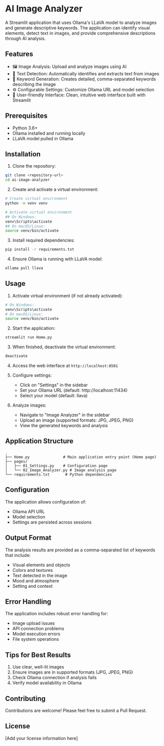 # AI Image Analyzer

A Streamlit application that uses Ollama's LLaVA model to analyze images and generate descriptive keywords. The application can identify visual elements, detect text in images, and provide comprehensive descriptions through AI analysis.

## Features

- 🖼️ Image Analysis: Upload and analyze images using AI
- 📝 Text Detection: Automatically identifies and extracts text from images
- 🎯 Keyword Generation: Creates detailed, comma-separated keywords describing the image
- ⚙️ Configurable Settings: Customize Ollama URL and model selection
- 🎨 User-friendly Interface: Clean, intuitive web interface built with Streamlit

## Prerequisites

- Python 3.6+
- Ollama installed and running locally
- LLaVA model pulled in Ollama

## Installation

1. Clone the repository:
```bash
git clone <repository-url>
cd ai-image-analyzer
```

2. Create and activate a virtual environment:
```bash
# Create virtual environment
python -m venv venv

# Activate virtual environment
## On Windows:
venv\Scripts\activate
## On macOS/Linux:
source venv/bin/activate
```

3. Install required dependencies:
```bash
pip install -r requirements.txt
```

4. Ensure Ollama is running with LLaVA model:
```bash
ollama pull llava
```

## Usage

1. Activate virtual environment (if not already activated):
```bash
# On Windows:
venv\Scripts\activate
# On macOS/Linux:
source venv/bin/activate
```

2. Start the application:
```bash
streamlit run Home.py
```

3. When finished, deactivate the virtual environment:
```bash
deactivate
```

4. Access the web interface at `http://localhost:8501`

5. Configure settings:
   - Click on "Settings" in the sidebar
   - Set your Ollama URL (default: http://localhost:11434)
   - Select your model (default: llava)

6. Analyze images:
   - Navigate to "Image Analyzer" in the sidebar
   - Upload an image (supported formats: JPG, JPEG, PNG)
   - View the generated keywords and analysis

## Application Structure

```
.
├── Home.py               # Main application entry point (Home page)
├── pages/
│   ├── 01_Settings.py    # Configuration page
│   └── 02_Image_Analyzer.py # Image analysis page
└── requirements.txt       # Python dependencies
```

## Configuration

The application allows configuration of:
- Ollama API URL
- Model selection
- Settings are persisted across sessions

## Output Format

The analysis results are provided as a comma-separated list of keywords that include:
- Visual elements and objects
- Colors and textures
- Text detected in the image
- Mood and atmosphere
- Setting and context

## Error Handling

The application includes robust error handling for:
- Image upload issues
- API connection problems
- Model execution errors
- File system operations

## Tips for Best Results

1. Use clear, well-lit images
2. Ensure images are in supported formats (JPG, JPEG, PNG)
3. Check Ollama connection if analysis fails
4. Verify model availability in Ollama

## Contributing

Contributions are welcome! Please feel free to submit a Pull Request.

## License

[Add your license information here]